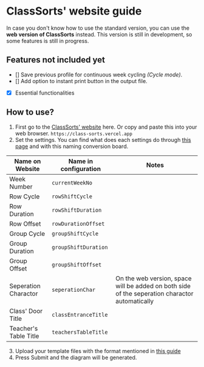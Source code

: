 # ClassSorts' website guide
In case you don't know how to use the standard version, you can use the **web version of ClassSorts** instead. This version is still in development, so some features is still in progress.

## Features not included yet
- [] Save previous profile for continuous week cycling *(Cycle mode)*.
- [] Add option to instant print button in the output file.
- [X] Essential functionalities

## How to use?
1. First go to the [ClassSorts' website](https://class-sorts.vercel.app) here. Or copy and paste this into your web browser.
`https://class-sorts.vercel.app`
2. Set the settings. You can find what does each settings do through [this page](https://github.com/mrunknown850/ClassSorts/blob/web-server/README.md#4-settings-configurations) and with this naming conversion board.

|Name on Website|Name in configuration|Notes|
|---------------|---------------------|-----|
|Week Number|`currentWeekNo`|
|Row Cycle|`rowShiftCycle`|
|Row Duration|`rowShiftDuration`|
|Row Offset|`rowDurationOffset`|
|Group Cycle|`groupShiftCycle`|
|Group Duration|`groupShiftDuration`|
|Group Offset|`groupShiftOffset`|
|Seperation Charactor|`seperationChar`|On the web version, space will be added on both side of the seperation charactor automatically|
|Class' Door Title|`classEntranceTitle`|
|Teacher's Table Title|`teachersTableTitle`|

3. Upload your template files with the format mentioned in [this guide](https://github.com/mrunknown850/ClassSorts/blob/web-server/README.md#2-what-is-the-initialize-mode)
4. Press Submit and the diagram will be generated.
